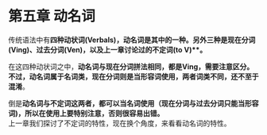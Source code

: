 # 第五章 动名词

传统语法中有<b>**四种动状词(Verbals)**，**动名词**是其中的一种。另外三种是**现在分词(Ving)、过去分词(Ven)，以及上一章讨论过的**不定词(to V)**。</b>   

在这四种动状词之中，<b>**动名词**与**现在分词**拼法相同，**都是Ving**，需要注意区分。不过，**动名词属于名词类**，**现在分词则是当形容词使用**，两者词类不同，还不至于混淆</b>。  

倒是<b>**动名词**与**不定词**这两者，**都可以当名词使用**（现在分词与过去分词只能当形容词)，所以在使用上要特别注意，否则很容易出错。</b>  
上一章我们探讨了不定词的特性，现在换个角度，来看看动名词的特性。